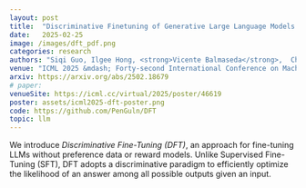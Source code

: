 ```yaml
---
layout: post
title:  "Discriminative Finetuning of Generative Large Language Models without Reward Models and Preference Data"
date:   2025-02-25
image: /images/dft_pdf.png
categories: research
authors: "Siqi Guo, Ilgee Hong, <strong>Vicente Balmaseda</strong>,  Changlong Yu, Liang Qiu, Xin Liu, Haoming Jiang, Tuo Zhao, Tianbao Yang"
venue: "ICML 2025 &mdash; Forty-second International Conference on Machine Learning"
arxiv: https://arxiv.org/abs/2502.18679
# paper:
venueSite: https://icml.cc/virtual/2025/poster/46619
poster: assets/icml2025-dft-poster.png
code: https://github.com/PenGuln/DFT
topic: llm
---
```

We introduce *Discriminative Fine-Tuning (DFT)*, an approach for fine-tuning LLMs without preference data or reward models. Unlike Supervised Fine-Tuning (SFT), DFT adopts a discriminative paradigm to efficiently optimize the likelihood of an answer among all possible outputs given an input.
